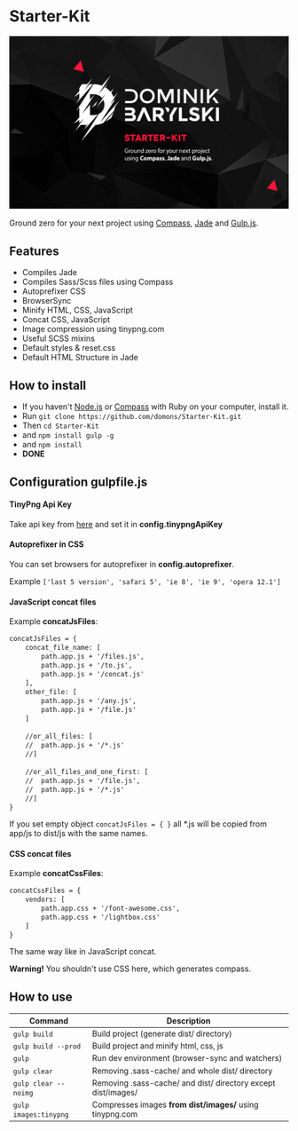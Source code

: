 # Starter-Kit

![Vilio Theme](/splash.jpg)

Ground zero for your next project using [Compass](http://compass-style.org/), [Jade](http://jade-lang.com/) and [Gulp.js](http://gulpjs.com/).

## Features
- Compiles Jade
- Compiles Sass/Scss files using Compass
- Autoprefixer CSS
- BrowserSync
- Minify HTML, CSS, JavaScript
- Concat CSS, JavaScript
- Image compression using tinypng.com
- Useful SCSS mixins
- Default styles & reset.css
- Default HTML Structure in Jade

## How to install
- If you haven't [Node.js](https://nodejs.org/en/) or [Compass](http://compass-style.org/) with Ruby on your computer, install it.
- Run `git clone https://github.com/domons/Starter-Kit.git`
- Then `cd Starter-Kit`
- and `npm install gulp -g`
- and `npm install`
- **DONE**

## Configuration gulpfile.js
#### TinyPng Api Key
Take api key from [here](https://tinypng.com/developers) and set it in **config.tinypngApiKey**

#### Autoprefixer in CSS
You can set browsers for autoprefixer in **config.autoprefixer**.

Example `['last 5 version', 'safari 5', 'ie 8', 'ie 9', 'opera 12.1']`

#### JavaScript concat files
Example **concatJsFiles**:
```
concatJsFiles = {
	concat_file_name: [
		path.app.js + '/files.js',
		path.app.js + '/to.js',
		path.app.js + '/concat.js'
	],
	other_file: [
		path.app.js + '/any.js',
		path.app.js + '/file.js'
	]

	//or_all_files: [
	//	path.app.js + '/*.js'
	//]

	//or_all_files_and_one_first: [
	//	path.app.js + '/file.js',
	//	path.app.js + '/*.js'
	//]
}
```
If you set empty object `concatJsFiles = { }` all *.js will be copied from app/js to dist/js with the same names.

#### CSS concat files
Example **concatCssFiles**:
```
concatCssFiles = {
	vendors: [
		path.app.css + '/font-awesome.css',
		path.app.css + '/lightbox.css'
	]
}
```
The same way like in JavaScript concat.

**Warning!** You shouldn't use CSS here, which generates compass.

## How to use

| Command       | Description   |
| ------------- | ------------- |
| `gulp build` | Build project (generate dist/ directory) |
| `gulp build --prod` | Build project and minify html, css, js |
| `gulp` | Run dev environment (browser-sync and watchers) |
| `gulp clear` | Removing .sass-cache/ and whole dist/ directory |
| `gulp clear --noimg` | Removing .sass-cache/ and dist/ directory except dist/images/ |
| `gulp images:tinypng` | Compresses images **from dist/images/** using tinypng.com |
